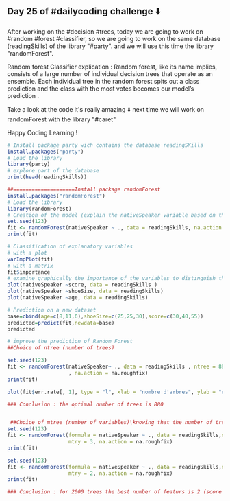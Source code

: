 ## Day 25 of #dailycoding challenge ⬇️

After working on the #decision #trees, today we are going to work on #random #forest #classifier, so we are going to work on the same database (readingSkills) of the library "#party". and we will use this time the library "randomForest".

Random forest Classifier explication :
Random forest, like its name implies, consists of a large number of individual decision trees that operate as an ensemble. Each individual tree in the random forest spits out a class prediction and the class with the most votes becomes our model’s prediction .

Take a look at the code it's really amazing ⬇️
next time we will work on randomForest with the library "#caret"

Happy Coding Learning !

``` r
# Install package party wich contains the database readingSKills
install.packages("party")
# Load the library
library(party)
# explore part of the database
print(head(readingSkills))

##====================Install package randomForest
install.packages("randomForest")
# Load the library
library(randomForest)
# Creation of the model (explain the nativeSpeaker variable based on the other variables)
set.seed(123)
fit <- randomForest(nativeSpeaker ~ ., data = readingSkills, na.action = na.roughfix)
print(fit)

# Classification of explanatory variables
# with a plot 
varImpPlot(fit)
# with a matrix
fit$importance
# examine graphically the importance of the variables to distinguish the variable nativespeaker
plot(nativeSpeaker ~score, data = readingSkills )
plot(nativeSpeaker ~shoeSize, data = readingSkills)
plot(nativeSpeaker ~age, data = readingSkills)

# Prediction on a new dataset
base=cbind(age=c(8,11,6),shoeSize=c(25,25,30),score=c(30,40,55))
predicted=predict(fit,newdata=base)
predicted

# improve the prediction of Random Forest
##Choice of ntree (number of trees)

set.seed(123)
fit <- randomForest(nativeSpeaker~ ., data = readingSkills , ntree = 880, 
                    , na.action = na.roughfix)
print(fit)

plot(fit$err.rate[, 1], type = "l", xlab = "nombre d'arbres", ylab = "erreur OOB" ,main="OOB en fonction du nombre d'arbres")

### Conclusion : the optimal number of trees is 880


 ##Choice of mtree (number of variables)\knowing that the number of trees is 2000
set.seed(123)
fit <- randomForest(formula = nativeSpeaker ~ ., data = readingSkills,ntree=2000, 
                    mtry = 3, na.action = na.roughfix)
print(fit)

set.seed(123)
fit <- randomForest(formula = nativeSpeaker ~ ., data = readingSkills,ntree=2000, 
                    mtry = 2, na.action = na.roughfix)
print(fit)

### Conclusion : for 2000 trees the best number of featurs is 2 (score and shoeSize )
```


